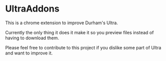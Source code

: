 # UltraAddons

This is a chrome extension to improve Durham's Ultra.

Currently the only thing it does it make it so you preview files instead of having to download them.

Please feel free to contribute to this project if you dislike some part of Ultra and want to improve it.

